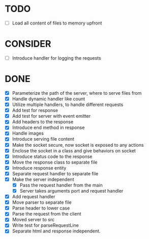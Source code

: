 # TODO

  - [ ] Load all content of files to memory upfront

# CONSIDER

  - [ ] Introduce handler for logging the requests


# DONE

  - [x] Parameterize the path of the server, where to serve files from
  - [x] Handle dynamic handler like count
  - [x] Utilize multiple handlers, to handle different requests
  - [x] Add test for response
  - [x] Add test for server with event emitter
  - [x] Add headers to the response
  - [x] Introduce end method in response
  - [x] Handle images 
  - [x] Introduce serving file content
  - [x] Make the socket secure, now socket is exposed to any actions
  - [x] Enclose the socket in a class and give behaviors on socket
  - [x] Introduce status code to the response
  - [x] Move the response class to separate file
  - [x] Introduce response entity
  - [x] Separate request handler to separate file
  - [x] Make the server independent
    - [x] Pass the request handler from the main
    - [x] Server takes arguments port and request handler
  - [x] Add request handler
  - [x] Move parser to separate file
  - [x] Parse header to lower case
  - [x] Parse the request from the client
  - [x] Moved server to src
  - [x] Write test for parseRequestLine
  - [x] Separate html and response independent.
